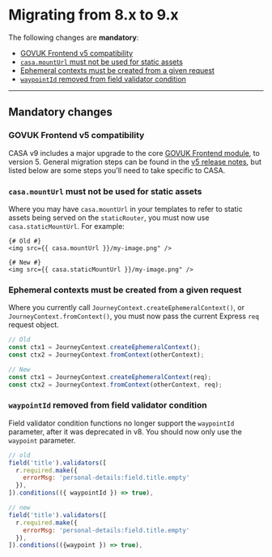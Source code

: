 # Migrating from 8.x to 9.x

The following changes are **mandatory**:

- [GOVUK Frontend v5 compatibility](#govuk-frontend-v5-compatibility)
- [`casa.mountUrl` must not be used for static assets](#casamounturl-must-not-be-used-for-static-assets)
- [Ephemeral contexts must be created from a given request](#ephemeral-contexts-must-be-created-from-a-given-request)
- [`waypointId` removed from field validator condition](#waypointid-removed-from-field-validator-condition)

--------------------------------------------------------------------------------

## Mandatory changes

### GOVUK Frontend v5 compatibility

CASA v9 includes a major upgrade to the core [GOVUK Frontend module](https://github.com/alphagov/govuk-frontend), to version 5. General migration steps can be found in the [v5 release notes](https://github.com/alphagov/govuk-frontend/releases/tag/v5.0.0), but listed below are some steps you'll need to take specific to CASA.

### `casa.mountUrl` must not be used for static assets

Where you may have `casa.mountUrl` in your templates to refer to static assets being served on the `staticRouter`, you must now use `casa.staticMountUrl`. For example:

```jinja
{# Old #}
<img src={{ casa.mountUrl }}/my-image.png" />

{# New #}
<img src={{ casa.staticMountUrl }}/my-image.png" />
```

### Ephemeral contexts must be created from a given request

Where you currently call `JourneyContext.createEphemeralContext()`, or `JourneyContext.fromContext()`, you must now pass the current Express `req` request object.

```js
// Old
const ctx1 = JourneyContext.createEphemeralContext();
const ctx2 = JourneyContext.fromContext(otherContext);

// New
const ctx1 = JourneyContext.createEphemeralContext(req);
const ctx2 = JourneyContext.fromContext(otherContext, req);
```

### `waypointId` removed from field validator condition

Field validator condition functions no longer support the `waypointId` parameter, after it was deprecated in v8. You should now only use the `waypoint` parameter.

```javascript
// old
field('title').validators([
  r.required.make({
    errorMsg: 'personal-details:field.title.empty'
  }),
]).conditions(({ waypointId }) => true),
```

```javascript
// new
field('title').validators([
  r.required.make({
    errorMsg: 'personal-details:field.title.empty'
  }),
]).conditions(({waypoint }) => true),
```
